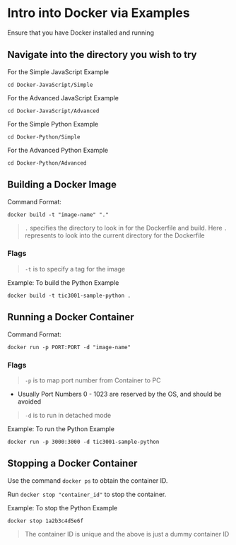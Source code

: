 # Intro into Docker via Examples

Ensure that you have Docker installed and running

## Navigate into the directory you wish to try

For the Simple JavaScript Example

```
cd Docker-JavaScript/Simple
```

For the Advanced JavaScript Example

```
cd Docker-JavaScript/Advanced
```

For the Simple Python Example

```
cd Docker-Python/Simple
```

For the Advanced Python Example

```
cd Docker-Python/Advanced
```

## Building a Docker Image

Command Format:

```
docker build -t "image-name" "."
```

> `.` specifies the directory to look in for the Dockerfile and build. Here `.` represents to look into the current directory for the Dockerfile

### Flags

> `-t` is to specify a tag for the image

Example: To build the Python Example

```
docker build -t tic3001-sample-python .
```

## Running a Docker Container

Command Format:

```
docker run -p PORT:PORT -d "image-name"
```

### Flags

> `-p` is to map port number from Container to PC

- Usually Port Numbers 0 - 1023 are reserved by the OS, and should be avoided

> `-d` is to run in detached mode

Example: To run the Python Example

```
docker run -p 3000:3000 -d tic3001-sample-python
```

## Stopping a Docker Container

Use the command `docker ps` to obtain the container ID.

Run `docker stop "container_id"` to stop the container.

Example: To stop the Python Example

```
docker stop 1a2b3c4d5e6f
```

> The container ID is unique and the above is just a dummy container ID
